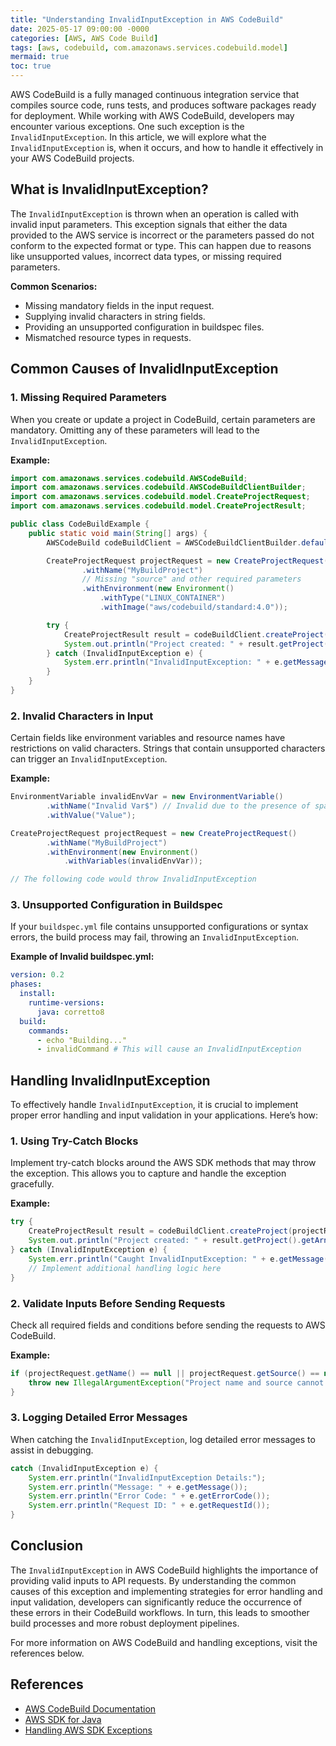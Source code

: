 ```yaml
---
title: "Understanding InvalidInputException in AWS CodeBuild"
date: 2025-05-17 09:00:00 -0000
categories: [AWS, AWS Code Build]
tags: [aws, codebuild, com.amazonaws.services.codebuild.model]
mermaid: true
toc: true
---
```



AWS CodeBuild is a fully managed continuous integration service that compiles source code, runs tests, and produces software packages ready for deployment. While working with AWS CodeBuild, developers may encounter various exceptions. One such exception is the `InvalidInputException`. In this article, we will explore what the `InvalidInputException` is, when it occurs, and how to handle it effectively in your AWS CodeBuild projects.

## What is InvalidInputException?

The `InvalidInputException` is thrown when an operation is called with invalid input parameters. This exception signals that either the data provided to the AWS service is incorrect or the parameters passed do not conform to the expected format or type. This can happen due to reasons like unsupported values, incorrect data types, or missing required parameters.

**Common Scenarios:**
- Missing mandatory fields in the input request.
- Supplying invalid characters in string fields.
- Providing an unsupported configuration in buildspec files.
- Mismatched resource types in requests.

## Common Causes of InvalidInputException

### 1. Missing Required Parameters

When you create or update a project in CodeBuild, certain parameters are mandatory. Omitting any of these parameters will lead to the `InvalidInputException`.

**Example:**

```java
import com.amazonaws.services.codebuild.AWSCodeBuild;
import com.amazonaws.services.codebuild.AWSCodeBuildClientBuilder;
import com.amazonaws.services.codebuild.model.CreateProjectRequest;
import com.amazonaws.services.codebuild.model.CreateProjectResult;

public class CodeBuildExample {
    public static void main(String[] args) {
        AWSCodeBuild codeBuildClient = AWSCodeBuildClientBuilder.defaultClient();

        CreateProjectRequest projectRequest = new CreateProjectRequest()
                .withName("MyBuildProject")
                // Missing "source" and other required parameters
                .withEnvironment(new Environment()
                    .withType("LINUX_CONTAINER")
                    .withImage("aws/codebuild/standard:4.0"));

        try {
            CreateProjectResult result = codeBuildClient.createProject(projectRequest);
            System.out.println("Project created: " + result.getProject().getArn());
        } catch (InvalidInputException e) {
            System.err.println("InvalidInputException: " + e.getMessage());
        }
    }
}
```

### 2. Invalid Characters in Input

Certain fields like environment variables and resource names have restrictions on valid characters. Strings that contain unsupported characters can trigger an `InvalidInputException`.

**Example:**

```java
EnvironmentVariable invalidEnvVar = new EnvironmentVariable()
        .withName("Invalid Var$") // Invalid due to the presence of space and special character
        .withValue("Value");

CreateProjectRequest projectRequest = new CreateProjectRequest()
        .withName("MyBuildProject")
        .withEnvironment(new Environment()
            .withVariables(invalidEnvVar));

// The following code would throw InvalidInputException
```

### 3. Unsupported Configuration in Buildspec

If your `buildspec.yml` file contains unsupported configurations or syntax errors, the build process may fail, throwing an `InvalidInputException`.

**Example of Invalid buildspec.yml:**

```yaml
version: 0.2
phases:
  install:
    runtime-versions:
      java: corretto8
  build:
    commands:
      - echo "Building..."
      - invalidCommand # This will cause an InvalidInputException
```

## Handling InvalidInputException

To effectively handle `InvalidInputException`, it is crucial to implement proper error handling and input validation in your applications. Here’s how:

### 1. Using Try-Catch Blocks

Implement try-catch blocks around the AWS SDK methods that may throw the exception. This allows you to capture and handle the exception gracefully.

**Example:**

```java
try {
    CreateProjectResult result = codeBuildClient.createProject(projectRequest);
    System.out.println("Project created: " + result.getProject().getArn());
} catch (InvalidInputException e) {
    System.err.println("Caught InvalidInputException: " + e.getMessage());
    // Implement additional handling logic here
}
```

### 2. Validate Inputs Before Sending Requests

Check all required fields and conditions before sending the requests to AWS CodeBuild.

**Example:**

```java
if (projectRequest.getName() == null || projectRequest.getSource() == null) {
    throw new IllegalArgumentException("Project name and source cannot be null.");
}
```

### 3. Logging Detailed Error Messages

When catching the `InvalidInputException`, log detailed error messages to assist in debugging.

```java
catch (InvalidInputException e) {
    System.err.println("InvalidInputException Details:");
    System.err.println("Message: " + e.getMessage());
    System.err.println("Error Code: " + e.getErrorCode());
    System.err.println("Request ID: " + e.getRequestId());
}
```

## Conclusion

The `InvalidInputException` in AWS CodeBuild highlights the importance of providing valid inputs to API requests. By understanding the common causes of this exception and implementing strategies for error handling and input validation, developers can significantly reduce the occurrence of these errors in their CodeBuild workflows. In turn, this leads to smoother build processes and more robust deployment pipelines.

For more information on AWS CodeBuild and handling exceptions, visit the references below.

## References
- [AWS CodeBuild Documentation](https://docs.aws.amazon.com/codebuild/latest/userguide/welcome.html)
- [AWS SDK for Java](https://aws.amazon.com/sdk-for-java/)
- [Handling AWS SDK Exceptions](https://docs.aws.amazon.com/sdk-for-java/latest/developer-guide/errors.html)